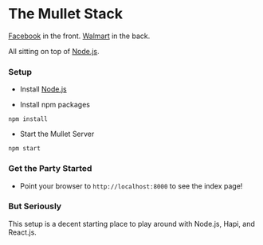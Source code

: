 # The Mullet Stack


[Facebook](http://facebook.github.io/react/) in the front. [Walmart](http://walmartlabs.github.io/hapi/) in the back.

All sitting on top of [Node.js](http://nodejs.org/).

### Setup

* Install [Node.js](http://nodejs.org/)

* Install npm packages
```
npm install
```
* Start the Mullet Server
```
npm start
```

### Get the Party Started

* Point your browser to `http://localhost:8000` to see the index page!

### But Seriously

This setup is a decent starting place to play around with Node.js, Hapi, and React.js.
